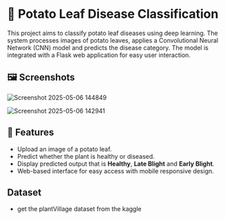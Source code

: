 # 🥔 Potato Leaf Disease Classification
This project aims to classify potato leaf diseases using deep learning. The system processes images of potato leaves, applies a Convolutional Neural Network (CNN) model and predicts the disease category. The model is integrated with a Flask web application for easy user interaction.

## 🖼️ Screenshots
![Screenshot 2025-05-06 144849](https://github.com/user-attachments/assets/777e0615-001b-41db-9ad6-21fe7ca15c60)

![Screenshot 2025-05-06 142941](https://github.com/user-attachments/assets/5e22747b-9019-4144-8201-6b080d8a7489)

## 🚀 Features
 -  Upload an image of a potato leaf.
 -  Predict whether the plant is healthy or diseased.
 -  Display predicted output that is **Healthy**, **Late Blight** and **Early Blight**.
 -  Web-based interface for easy access with mobile responsive design.
    
## Dataset
 - get the plantVillage dataset from the kaggle
